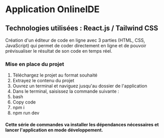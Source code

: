 # Application OnlineIDE
## Technologies utilisées : React.js / Tailwind CSS
Création d'un éditeur de code en ligne avec 3 parties (HTML, CSS, JavaScript) qui permet de coder directement en ligne et de pouvoir prévisualiser le résultat de son code en temps réel.

### Mise en place du projet
1. Téléchargez le projet au format souhaité
2. Extrayez le contenu du projet
7. Ouvrez un terminal et naviguez jusqu'au dossier de l'application
8. Dans le terminal, saisissez la commande suivante :
9. bash
10. Copy code
11. npm i
12. npm run dev <br />

#### Cette série de commandes va installer les dépendances nécessaires et lancer l'application en mode développement.
